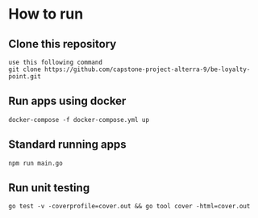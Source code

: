 # How to run

## Clone this repository
```
use this following command
git clone https://github.com/capstone-project-alterra-9/be-loyalty-point.git
```

## Run apps using docker 
```
docker-compose -f docker-compose.yml up
```

## Standard running apps
```
npm run main.go
```

## Run unit testing
```
go test -v -coverprofile=cover.out && go tool cover -html=cover.out
```